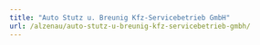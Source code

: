 ```yaml
---
title: "Auto Stutz u. Breunig Kfz-Servicebetrieb GmbH"
url: /alzenau/auto-stutz-u-breunig-kfz-servicebetrieb-gmbh/
---
```

